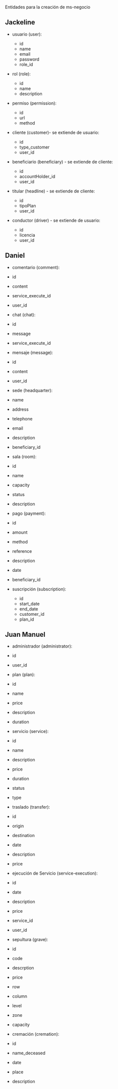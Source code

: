 Entidades para la creación de ms-negocio

## Jackeline

- usuario (user):

  - id
  - name
  - email
  - password
  - role_id

- rol (role):

  - id
  - name
  - description

- permiso (permission):

  - id
  - url
  - method

- cliente (customer)- se extiende de usuario:

  - id
  - type_customer
  - user_id

- beneficiario (beneficiary) - se extiende de cliente:

  - id
  - accountHolder_id
  - user_id

- titular (headline) - se extiende de cliente:

  - id
  - tipoPlan
  - user_id

- conductor (driver) - se extiende de usuario:

  - id
  - licencia
  - user_id

## Daniel

- comentario (comment):

 - id
 - content
 - service_execute_id
 - user_id
 
- chat (chat):

 - id
 - message
 - service_execute_id
 
- mensaje (message):

 - id 
 - content
 - user_id
 
- sede (headquarter):

 - name
 - address
 - telephone
 - email
 - description
 - beneficiary_id
 
- sala (room):

 - id
 - name
 - capacity
 - status
 - description
  

- pago (payment):

 - id
 - amount
 - method
 - reference
 - description
 - date
 - beneficiary_id
 
- suscripción (subscription):

  - id
  - start_date
  - end_date
  - customer_id
  - plan_id


## Juan Manuel

- administrador (administrator):

 - id
 - user_id

- plan (plan):

 - id
 - name
 - price
 - description
 - duration

- servicio (service):

 - id
 - name
 - description
 - price
 - duration
 - status
 - type

- traslado (transfer):

 - id
 - origin
 - destination
 - date
 - description
 - price

- ejecución de Servicio (service-execution):

 - id
 - date
 - description
 - price
 - service_id
 - user_id


- sepultura (grave):

 - id 
 - code
 - descrption
 - price
 - row
 - column
 - level
 - zone
 - capacity
  

- cremación (cremation):

 - id 
 - name_deceased
 - date
 - place
 - description

